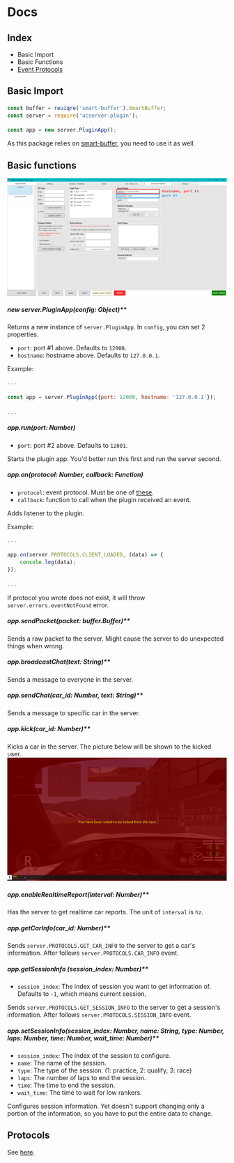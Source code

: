 Docs
==============

Index
--------------
* Basic Import
* Basic Functions
* [Event Protocols](https://github.com/sw08/acServer-plugin-js/tree/main/docs/protocols.md)

Basic Import
--------------
```js
const buffer = reuiqre('smart-buffer').SmartBuffer;
const server = require('acserver-plugin');

const app = new server.PluginApp();
```
As this package relies on [smart-buffer](https://github.com/JoshGlazebrook/smart-buffer), you need to use it as well.


Basic functions
--------------

![Port image](../imgs/port_example.png)

##### new server.PluginApp(config: Object)**

Returns a new instance of `server.PluginApp`.
In `config`, you can set 2 properties.
* `port`: port #1 above. Defaults to `12000`.
* `hostname`: hostname above. Defaults to `127.0.0.1`.

Example:
```js
...

const app = server.PluginApp({port: 12000, hostname: '127.0.0.1'});

...
```

##### app.run(port: Number)
* `port`: port #2 above. Defaults to `12001`.
  
Starts the plugin app. You'd better run this first and run the server second.

##### app.on(protocol: Number, callback: Function)
* `protocol`: event protocol. Must be one of [these](https://github.com/sw08/acServer-plugin-js/tree/main/docs/protocols.md).
* `callback`: function to call when the plugin received an event.

Adds listener to the plugin.

Example: 
```js
...

app.on(server.PROTOCOLS.CLIENT_LOADED, (data) => {
    console.log(data);
});

...
```
If protocol you wrote does not exist, it will throw `server.errors.eventNotFound` error.

##### app.sendPacket(packet: buffer.Buffer)**
> 
Sends a raw packet to the server.
Might cause the server to do unexpected things when wrong.

##### app.broadcastChat(text: String)**

Sends a message to everyone in the server.

##### app.sendChat(car_id: Number, text: String)**

Sends a message to specific car in the server.

##### app.kick(car_id: Number)**

Kicks a car in the server.
The picture below will be shown to the kicked user.
![You have been voted to be kicked fromt he race](../imgs/kicked.png)

##### app.enableRealtimeReport(interval: Number)**

Has the server to get realtime car reports.
The unit of `interval` is `hz`.

##### app.getCarInfo(car_id: Number)**

Sends `server.PROTOCOLS.GET_CAR_INFO` to the server to get a car's information.
After follows `server.PROTOCOLS.CAR_INFO` event.

##### app.getSessionInfo (session_index: Number)**

* `session_index`: The index of session you want to get information of. Defaults to `-1`, which means current session.

Sends `server.PROTOCOLS.GET_SESSION_INFO` to the server to get a session's information.
After follows `server.PROTOCOLS.SESSION_INFO` event.

##### app.setSessionInfo(session_index: Number, name: String, type: Number, laps: Number, time: Number, wait_time: Number)**

* `session_index`: The index of the session to configure.
* `name`: The name of the session.
* `type`: The type of the session. (1: practice, 2: qualify, 3: race)
* `laps`: The number of laps to end the session.
* `time`: The time to end the session.
* `wait_time`: The time to wait for low rankers.

Configures session information.
Yet doesn't support changing only a portion of the information, so you have to put the entire data to change.

Protocols
--------------
See [here](https://github.com/sw08/acServer-plugin-js/blob/main/docs/protocols.md).